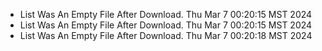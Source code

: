 *  List Was An Empty File After Download. Thu Mar  7 00:20:15 MST 2024
*  List Was An Empty File After Download. Thu Mar  7 00:20:15 MST 2024
*  List Was An Empty File After Download. Thu Mar  7 00:20:18 MST 2024
